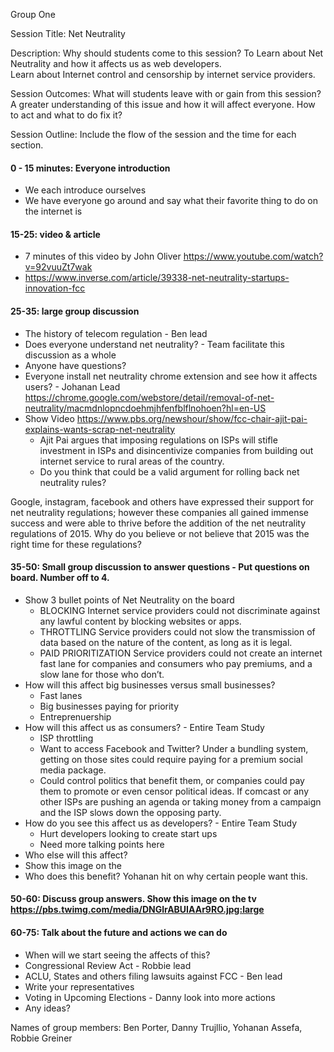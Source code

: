 Group One

Session Title: Net Neutrality

Description: Why should students come to this session?
To Learn about Net Neutrality and how it affects us as web developers.  
Learn about Internet control and censorship by internet service providers.

Session Outcomes: What will students leave with or gain from this session?
A greater understanding of this issue and how it will affect everyone.
How to act and what to do fix it?

Session Outline: Include the flow of the session and the time for each section.

#### 0 - 15 minutes: Everyone introduction
* We each introduce ourselves
* We have everyone go around and say what their favorite thing to do on the internet is
#### 15-25: video & article
* 7 minutes of this video by John Oliver https://www.youtube.com/watch?v=92vuuZt7wak
* https://www.inverse.com/article/39338-net-neutrality-startups-innovation-fcc 
#### 25-35: large group discussion
* The history of telecom regulation - Ben lead
* Does everyone understand net neutrality? - Team facilitate this discussion as a whole
* Anyone have questions?
* Everyone install net neutrality chrome extension and see how it affects users? - Johanan Lead  https://chrome.google.com/webstore/detail/removal-of-net-neutrality/macmdnlopncdoehmjhfenfblflnohoen?hl=en-US
* Show Video https://www.pbs.org/newshour/show/fcc-chair-ajit-pai-explains-wants-scrap-net-neutrality
  * Ajit Pai argues that imposing regulations on ISPs will stifle investment in ISPs and disincentivize companies from building out internet service to rural areas of the country. 
  * Do you think that could be a valid argument for rolling back net neutrality rules?

Google, instagram, facebook and others have expressed their support for net neutrality regulations; however these companies all gained immense success and were able to thrive before the addition of the net neutrality regulations of 2015. Why do you believe or not believe that 2015 was the right time for these regulations?
#### 35-50: Small group discussion to answer questions - Put questions on board. Number off to 4.
* Show 3 bullet points of Net Neutrality on the board 
  - BLOCKING Internet service providers could not discriminate against any lawful content by blocking websites or apps.
  - THROTTLING Service providers could not slow the transmission of data based on the nature of the content, as long as it is legal.
  - PAID PRIORITIZATION Service providers could not create an internet fast lane for companies and consumers who pay premiums, and a slow lane for those who don’t.
* How will this affect big businesses versus small businesses? 
  - Fast lanes
  - Big businesses paying for priority
  - Entreprenuership
* How will this affect us as consumers? - Entire Team Study
  - ISP throttling
  - Want to access Facebook and Twitter? Under a bundling system, getting on those sites could require paying for a premium social media package.
  - Could control politics that benefit them, or companies could pay them to promote or even censor political ideas.  If 
  comcast or any other ISPs are pushing an agenda or taking money from a campaign and the ISP slows down the opposing party.
* How do you see this affect us as developers? - Entire Team Study
   - Hurt developers looking to create start ups
   - Need more talking points here
* Who else will this affect?
* Show this image on the 
* Who does this benefit? Yohanan hit on why certain people want this.
#### 50-60: Discuss group answers.  Show this image on the tv https://pbs.twimg.com/media/DNGlrABUIAAr9RO.jpg:large
#### 60-75: Talk about the future and actions we can do 
* When will we start seeing the affects of this?
* Congressional Review Act - Robbie lead
* ACLU, States and others filing lawsuits against FCC - Ben lead
* Write your representatives 
* Voting in Upcoming Elections - Danny look into more actions
* Any ideas?


Names of group members: Ben Porter, Danny Trujllio, Yohanan Assefa, Robbie Greiner

